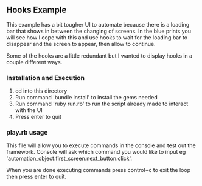 ## Hooks Example

This example has a bit tougher UI to automate because there is a loading bar that shows in between the changing of screens.
In the blue prints you will see how I cope with this and use hooks to wait for the loading bar to disappear and the screen
to appear, then allow to continue.

Some of the hooks are a little redundant but I wanted to display hooks in a couple different ways.

### Installation and Execution

1. cd into this directory
2. Run command 'bundle install' to install the gems needed
3. Run command 'ruby run.rb' to run the script already made to interact with the UI
4. Press enter to quit

### play.rb usage

This file will allow you to execute commands in the console and test out the framework.  Console will ask which command
you would like to input eg 'automation_object.first_screen.next_button.click'.

When you are done executing commands press control+c to exit the loop then press enter to quit.
